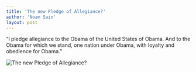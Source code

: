 ```yaml
---
title: 'The new Pledge of Allegiance?'
author: 'Noam Sain'
layout: post
---
```


“I pledge allegiance to the Obama of the United States of Obama. And to the Obama for which we stand, one nation under Obama, with loyalty and obedience for Obama.”

![The new Pledge of Allegiance?](https://4.bp.blogspot.com/_8aN4krk1nsk/TG-_yxwnD6I/AAAAAAAAAbo/whd1-NoUQMo/s1600/20100310.jpg "The new Pledge of Allegiance?")
